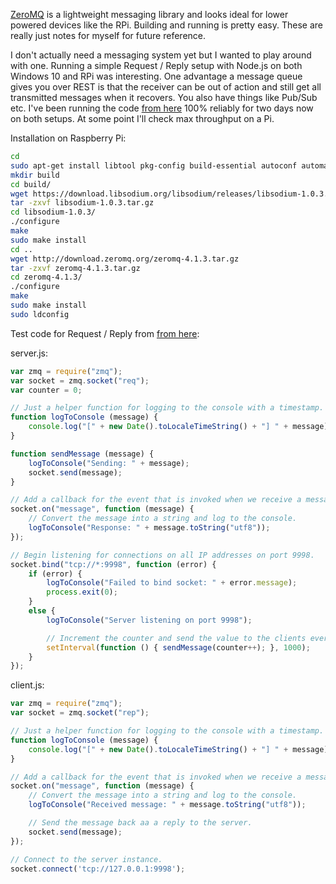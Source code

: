 [ZeroMQ](http://zeromq.org/) is a lightweight messaging library and looks ideal for lower powered devices like the RPi. Building and running is pretty easy. These are really just notes for myself for future reference.

I don't actually need a messaging system yet but I wanted to play around with one. Running a simple Request / Reply setup with Node.js on both Windows 10 and RPi was interesting. One advantage a message queue gives you over REST is that the receiver can be out of action and still get all transmitted messages when it recovers. You also have things like Pub/Sub etc. I've been running the code [from here](http://blog.rastating.com/using-zeromq-with-node-js/) 100% reliably for two days now on both setups. At some point I'll check max throughput on a Pi.

Installation on Raspberry Pi:

```bash
cd
sudo apt-get install libtool pkg-config build-essential autoconf automake
mkdir build
cd build/
wget https://download.libsodium.org/libsodium/releases/libsodium-1.0.3.tar.gz
tar -zxvf libsodium-1.0.3.tar.gz
cd libsodium-1.0.3/
./configure
make
sudo make install
cd ..
wget http://download.zeromq.org/zeromq-4.1.3.tar.gz
tar -zxvf zeromq-4.1.3.tar.gz
cd zeromq-4.1.3/
./configure
make
sudo make install
sudo ldconfig
```

Test code for Request / Reply from [from here](http://blog.rastating.com/using-zeromq-with-node-js/):

server.js:
```javascript
var zmq = require("zmq");  
var socket = zmq.socket("req");  
var counter = 0;

// Just a helper function for logging to the console with a timestamp.
function logToConsole (message) {  
    console.log("[" + new Date().toLocaleTimeString() + "] " + message);
}

function sendMessage (message) {  
    logToConsole("Sending: " + message);
    socket.send(message);
}

// Add a callback for the event that is invoked when we receive a message.
socket.on("message", function (message) {  
    // Convert the message into a string and log to the console.
    logToConsole("Response: " + message.toString("utf8"));
});

// Begin listening for connections on all IP addresses on port 9998.
socket.bind("tcp://*:9998", function (error) {  
    if (error) {
        logToConsole("Failed to bind socket: " + error.message);
        process.exit(0);
    }
    else {
        logToConsole("Server listening on port 9998");

        // Increment the counter and send the value to the clients every second.
        setInterval(function () { sendMessage(counter++); }, 1000);
    }
});
```

client.js:
```javascript
var zmq = require("zmq");  
var socket = zmq.socket("rep");

// Just a helper function for logging to the console with a timestamp.
function logToConsole (message) {  
    console.log("[" + new Date().toLocaleTimeString() + "] " + message);
}

// Add a callback for the event that is invoked when we receive a message.
socket.on("message", function (message) {  
    // Convert the message into a string and log to the console.
    logToConsole("Received message: " + message.toString("utf8"));

    // Send the message back aa a reply to the server.
    socket.send(message);
});

// Connect to the server instance.
socket.connect('tcp://127.0.0.1:9998');  
```
